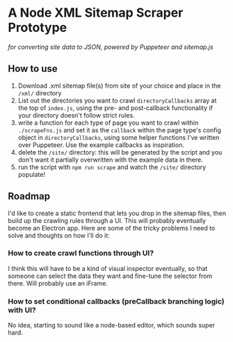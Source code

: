 # A Node XML Sitemap Scraper Prototype
*for converting site data to JSON, powered by Puppeteer and sitemap.js*

## How to use
1. Download .xml sitemap file(s) from site of your choice and place in the `/xml/` directory
2. List out the directories you want to crawl `directoryCallbacks` array at the top of `index.js`, using the pre- and post-callback functionality if your directory doesn't follow strict rules.
3. write a function for each type of page you want to crawl within `./scrapeFns.js` and set it as the `callback` within the page type's config object in `directoryCallbacks`, using some helper functions I've written over Puppeteer. Use the example callbacks as inspiration.
4. delete the `/site/` directory: this will be generated by the script and you don't want it partially overwritten with the example data in there.
5. run the script with `npm run scrape` and watch the `/site/` directory populate!

## Roadmap
I'd like to create a static frontend that lets you drop in the sitemap files, then build up the crawling rules through a UI. This will probably eventually become an Electron app. Here are some of the tricky problems I need to solve and thoughts on how I'll do it:

### How to create crawl functions through UI?
I think this will have to be a kind of visual inspector eventually, so that someone can select the data they want and fine-tune the selector from there. Will probably use an iFrame.

### How to set conditional callbacks (preCallback branching logic) with UI?
No idea, starting to sound like a node-based editor, which sounds super hard.